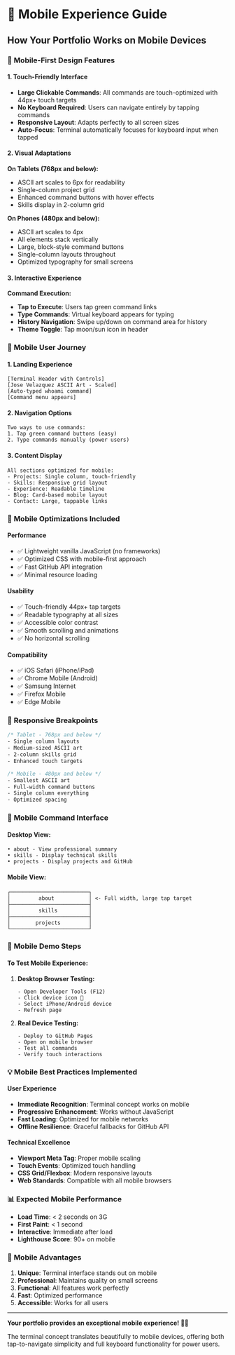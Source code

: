 # 📱 Mobile Experience Guide

## How Your Portfolio Works on Mobile Devices

### 🎯 **Mobile-First Design Features**

#### **1. Touch-Friendly Interface**

- **Large Clickable Commands**: All commands are touch-optimized with 44px+ touch targets
- **No Keyboard Required**: Users can navigate entirely by tapping commands
- **Responsive Layout**: Adapts perfectly to all screen sizes
- **Auto-Focus**: Terminal automatically focuses for keyboard input when tapped

#### **2. Visual Adaptations**

**On Tablets (768px and below):**

- ASCII art scales to 6px for readability
- Single-column project grid
- Enhanced command buttons with hover effects
- Skills display in 2-column grid

**On Phones (480px and below):**

- ASCII art scales to 4px
- All elements stack vertically
- Large, block-style command buttons
- Single-column layouts throughout
- Optimized typography for small screens

#### **3. Interactive Experience**

**Command Execution:**

- **Tap to Execute**: Users tap green command links
- **Type Commands**: Virtual keyboard appears for typing
- **History Navigation**: Swipe up/down on command area for history
- **Theme Toggle**: Tap moon/sun icon in header

### 📱 **Mobile User Journey**

#### **1. Landing Experience**

```
[Terminal Header with Controls]
[Jose Velazquez ASCII Art - Scaled]
[Auto-typed whoami command]
[Command menu appears]
```

#### **2. Navigation Options**

```
Two ways to use commands:
1. Tap green command buttons (easy)
2. Type commands manually (power users)
```

#### **3. Content Display**

```
All sections optimized for mobile:
- Projects: Single column, touch-friendly
- Skills: Responsive grid layout
- Experience: Readable timeline
- Blog: Card-based mobile layout
- Contact: Large, tappable links
```

### 🔧 **Mobile Optimizations Included**

#### **Performance**

- ✅ Lightweight vanilla JavaScript (no frameworks)
- ✅ Optimized CSS with mobile-first approach
- ✅ Fast GitHub API integration
- ✅ Minimal resource loading

#### **Usability**

- ✅ Touch-friendly 44px+ tap targets
- ✅ Readable typography at all sizes
- ✅ Accessible color contrast
- ✅ Smooth scrolling and animations
- ✅ No horizontal scrolling

#### **Compatibility**

- ✅ iOS Safari (iPhone/iPad)
- ✅ Chrome Mobile (Android)
- ✅ Samsung Internet
- ✅ Firefox Mobile
- ✅ Edge Mobile

### 📐 **Responsive Breakpoints**

```css
/* Tablet - 768px and below */
- Single column layouts
- Medium-sized ASCII art
- 2-column skills grid
- Enhanced touch targets

/* Mobile - 480px and below */
- Smallest ASCII art
- Full-width command buttons
- Single column everything
- Optimized spacing
```

### 🎨 **Mobile Command Interface**

#### **Desktop View:**

```
• about - View professional summary
• skills - Display technical skills
• projects - Display projects and GitHub
```

#### **Mobile View:**

```
┌─────────────────────────┐
│         about           │ <- Full width, large tap target
├─────────────────────────┤
│         skills          │
├─────────────────────────┤
│        projects         │
└─────────────────────────┘
```

### 🚀 **Mobile Demo Steps**

#### **To Test Mobile Experience:**

1. **Desktop Browser Testing:**

   ```
   - Open Developer Tools (F12)
   - Click device icon 📱
   - Select iPhone/Android device
   - Refresh page
   ```

2. **Real Device Testing:**
   ```
   - Deploy to GitHub Pages
   - Open on mobile browser
   - Test all commands
   - Verify touch interactions
   ```

### 💡 **Mobile Best Practices Implemented**

#### **User Experience**

- **Immediate Recognition**: Terminal concept works on mobile
- **Progressive Enhancement**: Works without JavaScript
- **Fast Loading**: Optimized for mobile networks
- **Offline Resilience**: Graceful fallbacks for GitHub API

#### **Technical Excellence**

- **Viewport Meta Tag**: Proper mobile scaling
- **Touch Events**: Optimized touch handling
- **CSS Grid/Flexbox**: Modern responsive layouts
- **Web Standards**: Compatible with all mobile browsers

### 📊 **Expected Mobile Performance**

- **Load Time**: < 2 seconds on 3G
- **First Paint**: < 1 second
- **Interactive**: Immediate after load
- **Lighthouse Score**: 90+ on mobile

### 🌟 **Mobile Advantages**

1. **Unique**: Terminal interface stands out on mobile
2. **Professional**: Maintains quality on small screens
3. **Functional**: All features work perfectly
4. **Fast**: Optimized performance
5. **Accessible**: Works for all users

---

**Your portfolio provides an exceptional mobile experience! 📱✨**

The terminal concept translates beautifully to mobile devices, offering both tap-to-navigate simplicity and full keyboard functionality for power users.
